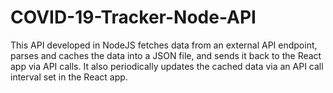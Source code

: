 # COVID-19-Tracker-Node-API

This API developed in NodeJS fetches data from an external API endpoint, parses and caches the data into a JSON file, and sends it back to the React app via API calls. 
It also periodically updates the cached data via an API call interval set in the React app.
